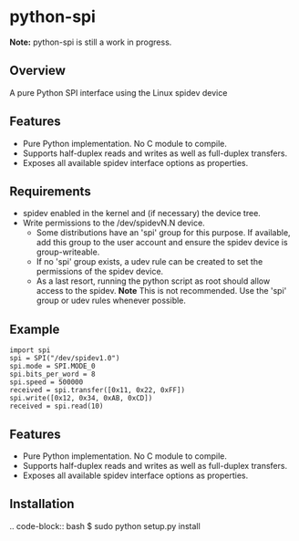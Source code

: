 # python-spi

**Note:** python-spi is still a work in progress.

## Overview

A pure Python SPI interface using the Linux spidev device

## Features

- Pure Python implementation. No C module to compile.
- Supports half-duplex reads and writes as well as full-duplex transfers.
- Exposes all available spidev interface options as properties.

## Requirements

- spidev enabled in the kernel and (if necessary) the device tree.
- Write permissions to the /dev/spidevN.N device.
  - Some distributions have an 'spi' group for this purpose. If available, add this group to the user account and ensure the spidev device is group-writeable.
  - If no 'spi' group exists, a udev rule can be created to set the permissions of the spidev device.
  - As a last resort, running the python script as root should allow access to the spidev. **Note** This is not recommended. Use the 'spi' group or udev rules whenever possible.

## Example

    import spi
    spi = SPI("/dev/spidev1.0")
    spi.mode = SPI.MODE_0
    spi.bits_per_word = 8
    spi.speed = 500000
    received = spi.transfer([0x11, 0x22, 0xFF])
    spi.write([0x12, 0x34, 0xAB, 0xCD])
    received = spi.read(10)

## Features

- Pure Python implementation. No C module to compile.
- Supports half-duplex reads and writes as well as full-duplex transfers.
- Exposes all available spidev interface options as properties.

## Installation

.. code-block:: bash
    $ sudo python setup.py install

